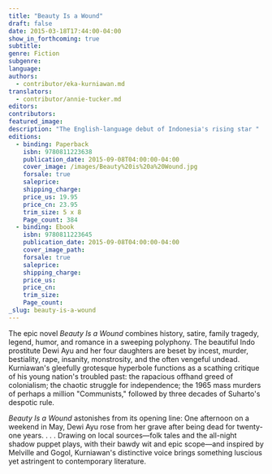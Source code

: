 ```yaml
---
title: "Beauty Is a Wound"
draft: false
date: 2015-03-18T17:44:00-04:00
show_in_forthcoming: true
subtitle:
genre: Fiction
subgenre:
language:
authors:
  - contributor/eka-kurniawan.md
translators:
  - contributor/annie-tucker.md
editors:
contributors:
featured_image:
description: "The English-language debut of Indonesia's rising star "
editions:
  - binding: Paperback
    isbn: 9780811223638
    publication_date: 2015-09-08T04:00:00-04:00
    cover_image: /images/Beauty%20is%20a%20Wound.jpg
    forsale: true
    saleprice:
    shipping_charge:
    price_us: 19.95
    price_cn: 23.95
    trim_size: 5 x 8
    Page_count: 384
  - binding: Ebook
    isbn: 9780811223645
    publication_date: 2015-09-08T04:00:00-04:00
    cover_image_path:
    forsale: true
    saleprice:
    shipping_charge:
    price_us:
    price_cn:
    trim_size:
    Page_count:
_slug: beauty-is-a-wound
---
```


The epic novel _Beauty Is a Wound_ combines history, satire, family tragedy, legend, humor, and romance in a sweeping polyphony. The beautiful Indo prostitute Dewi Ayu and her four daughters are beset by incest, murder, bestiality, rape, insanity, monstrosity, and the often vengeful undead. Kurniawan's gleefully grotesque hyperbole functions as a scathing critique of his young nation's troubled past: the rapacious offhand greed of colonialism; the chaotic struggle for independence; the 1965 mass murders of perhaps a million "Communists," followed by three decades of Suharto's despotic rule.

_Beauty Is a Wound_ astonishes from its opening line: One afternoon on a weekend in May, Dewi Ayu rose from her grave after being dead for twenty-one years. . . . Drawing on local sources—folk tales and the all-night shadow puppet plays, with their bawdy wit and epic scope—and inspired by Melville and Gogol, Kurniawan's distinctive voice brings something luscious yet astringent to contemporary literature.


